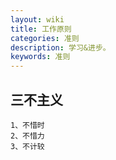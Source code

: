 ```yaml
---
layout: wiki
title: 工作原则
categories: 准则
description: 学习&进步。
keywords: 准则
---
```


## 三不主义

```
1、不惜时
2、不惜力
3、不计较
```